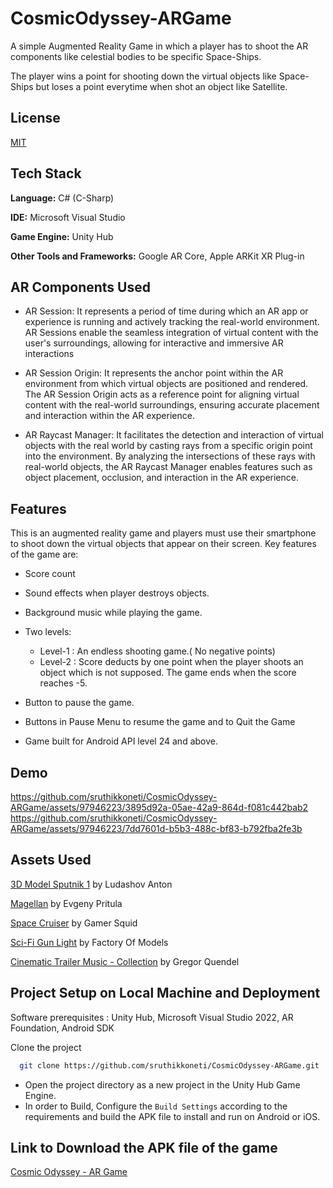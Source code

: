 # CosmicOdyssey-ARGame

A simple Augmented Reality Game in which a player has to shoot the AR components like celestial bodies to be specific Space-Ships.

The player wins a point for shooting down the virtual objects like Space-Ships but loses a point everytime when shot an object like Satellite.



## License

[MIT](https://choosealicense.com/licenses/mit/)


## Tech Stack

**Language:** C# (C-Sharp)

**IDE:** Microsoft Visual Studio

**Game Engine:** Unity Hub

**Other Tools and Frameworks:** Google AR Core, Apple ARKit XR Plug-in


## AR Components Used

- AR Session: It represents a period of time during which an AR app or experience is running and actively tracking the real-world environment. AR Sessions enable the seamless integration of virtual content with the user's surroundings, allowing for interactive and immersive AR interactions

- AR Session Origin:  It represents the anchor point within the AR environment from which virtual objects are positioned and rendered. The AR Session Origin acts as a reference point for aligning virtual content with the real-world surroundings, ensuring accurate placement and interaction within the AR experience.

- AR Raycast Manager: It facilitates the detection and interaction of virtual objects with the real world by casting rays from a specific origin point into the environment. By analyzing the intersections of these rays with real-world objects, the AR Raycast Manager enables features such as object placement, occlusion, and interaction in the AR experience.
## Features

This is an augmented reality game and players must use their smartphone to shoot down the virtual objects that appear on their screen. Key features of the game are:

- Score count
- Sound effects when player destroys objects.
- Background music while playing the game.
- Two levels:
   - Level-1 : An endless shooting game.( No negative points)
   - Level-2 : Score deducts by one point when the player shoots an object which is not supposed. The game ends when the score reaches -5.

- Button to pause the game.
- Buttons in Pause Menu to resume the game and to Quit the Game 
- Game built for Android API level 24 and above.

## Demo

https://github.com/sruthikkoneti/CosmicOdyssey-ARGame/assets/97946223/3895d92a-05ae-42a9-864d-f081c442bab2
https://github.com/sruthikkoneti/CosmicOdyssey-ARGame/assets/97946223/7dd7601d-b5b3-488c-bf83-b792fba2fe3b


## Assets Used



[3D Model Sputnik 1](https://assetstore.unity.com/packages/3d/vehicles/space/3d-model-sputnik-1-192475) by Ludashov Anton

[Magellan](https://assetstore.unity.com/packages/3d/vehicles/space/magellan-98970) by Evgeny Pritula

[Space Cruiser](https://assetstore.unity.com/packages/3d/vehicles/air/space-cruiser-1-124172) by Gamer Squid

[Sci-Fi Gun Light](https://assetstore.unity.com/packages/3d/props/guns/sci-fi-gun-light-87916) by Factory Of Models

[Cinematic Trailer Music - Collection](https://assetstore.unity.com/packages/audio/music/cinematic-trailer-music-collection-240943) by Gregor Quendel


## Project Setup on Local Machine and Deployment
Software prerequisites : Unity Hub, Microsoft Visual Studio 2022, AR Foundation, Android SDK

Clone the project

```bash
  git clone https://github.com/sruthikkoneti/CosmicOdyssey-ARGame.git
```
- Open the project directory as a new project in the Unity Hub Game Engine.
- In order to Build, Configure the `Build Settings` according to the requirements and build the APK file to install and run on Android or iOS.


## Link to Download the APK file of the game

[Cosmic Odyssey - AR Game](https://drive.google.com/drive/folders/1vIaKGfnJJde_mUyuyqHQ-Ksu2T3n9_m8?usp=sharing)
